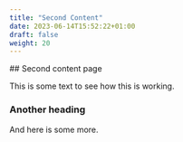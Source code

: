 ```yaml
---
title: "Second Content"
date: 2023-06-14T15:52:22+01:00
draft: false
weight: 20
---
```


## Second content page

This is some text to see how this is working.

### Another heading

And here is some more.
